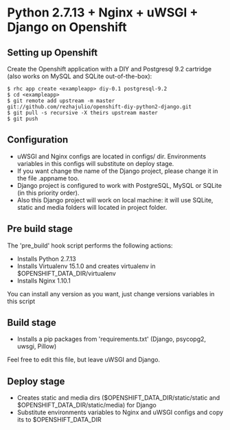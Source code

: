 Python 2.7.13 + Nginx + uWSGI + Django on Openshift
==================================================


Setting up Openshift
--------------------

Create the Openshift application with a DIY and Postgresql 9.2 cartridge (also works on MySQL and SQLite out-of-the-box):

    $ rhc app create <exampleapp> diy-0.1 postgresql-9.2
    $ cd <exampleapp>
    $ git remote add upstream -m master git://github.com/rezhajulio/openshift-diy-python2-django.git
    $ git pull -s recursive -X theirs upstream master
    $ git push


Configuration
-------------
* uWSGI and Nginx configs are located in configs/ dir. Environments variables in this configs will substitute on deploy stage.
* If you want change the name of the Django project, please change it in the file .appname too.
* Django project is configured to work with PostgreSQL, MySQL or SQLite (in this priority order).
* Also this Django project will work on local machine: it will use SQLite, static and media folders will located in project folder.


Pre build stage
---------------

The 'pre_build' hook script performs the following actions:
* Installs Python 2.7.13
* Installs Virtualenv 15.1.0 and creates virtualenv in $OPENSHIFT_DATA_DIR/virtualenv
* Installs Nginx 1.10.1

You can install any version as you want, just change versions variables in this script


Build stage
-----------

* Installs a pip packages from 'requirements.txt' (Django, psycopg2, uwsgi, Pillow)

Feel free to edit this file, but leave uWSGI and Django.


Deploy stage
------------

* Creates static and media dirs ($OPENSHIFT_DATA_DIR/static/static and $OPENSHIFT_DATA_DIR/static/media) for Django
* Substitute environments variables to Nginx and uWSGI configs and copy its to $OPENSHIFT_DATA_DIR


